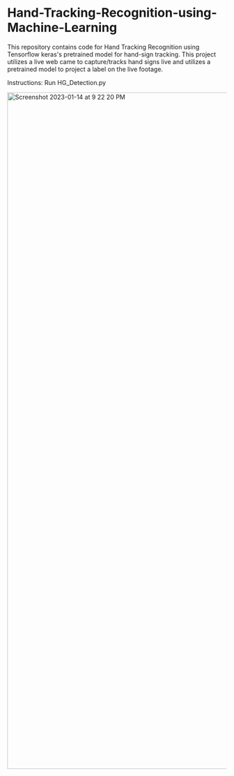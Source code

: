 # Hand-Tracking-Recognition-using-Machine-Learning

This repository contains code for Hand Tracking Recognition using Tensorflow keras's pretrained model for hand-sign tracking. This project utilizes a live web came to capture/tracks hand signs live and utilizes a pretrained model to project a label on the live footage. 

Instructions: 
Run HG_Detection.py

<img width="1554" alt="Screenshot 2023-01-14 at 9 22 20 PM" src="https://user-images.githubusercontent.com/89992144/213651845-02c7755b-1f57-4895-a93d-aff888866c9b.png">
